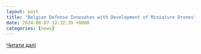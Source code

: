 ```yaml
---
layout: post
title: "Belgian Defense Innovates with Development of Miniature Drones"
date: 2024-08-07 12:32:39 +0000
categories: [news]
---
```


[Читати далі](https://www.armyrecognition.com/news/army-news/army-news-2024/belgian-defense-innovates-with-development-of-miniature-drones)
